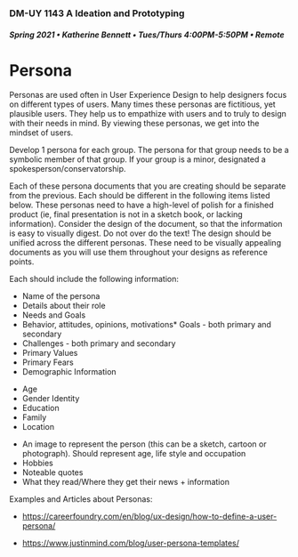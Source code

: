 ### DM-UY 1143 A Ideation and Prototyping
##### Spring 2021 • Katherine Bennett • Tues/Thurs 4:00PM-5:50PM • Remote


# Persona


Personas are used often in User Experience Design to help designers focus on different types of users. Many times these personas are fictitious, yet plausible users. They help us to empathize with users and to truly to design with their needs in mind. By viewing these personas, we get into the mindset of users.

Develop 1 persona for each group. The persona for that group needs to be a symbolic member of that group. If your group is a minor, designated a spokesperson/conservatorship.


Each of these persona documents that you are creating should be separate from the previous. Each should be different in the following items listed below. These personas need to have a high-level of polish for a finished product (ie, final presentation is not in a sketch book, or lacking information). Consider the design of the document, so that the information is easy to visually digest. Do not over do the text! The design should be unified across the different personas. These need to be visually appealing documents as you will use them throughout your designs as reference points. 


Each should include the following information:

* Name of the persona
* Details about their role
* Needs and Goals
* Behavior, attitudes, opinions, motivations* Goals - both primary and secondary
* Challenges - both primary and secondary
* Primary Values
* Primary Fears
* Demographic Information
 - Age
 - Gender Identity
 - Education
 - Family
 - Location
* An image to represent the person (this can be a sketch, cartoon or photograph). Should represent age, life style and occupation
* Hobbies
* Noteable quotes
* What they read/Where they get their news + information



Examples and Articles about Personas:

* https://careerfoundry.com/en/blog/ux-design/how-to-define-a-user-persona/

* https://www.justinmind.com/blog/user-persona-templates/

